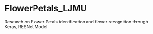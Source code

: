# FlowerPetals_LJMU
Research on Flower Petals identification and flower recognition through Keras, RESNet Model
